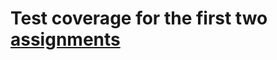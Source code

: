 # Test coverage for the first two [assignments](https://www.theodinproject.com/lessons/node-path-javascript-battleship#assignment)
